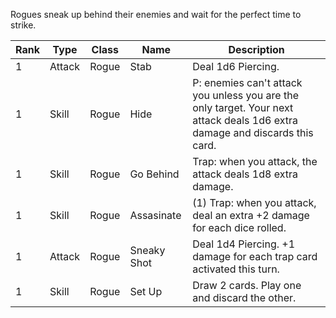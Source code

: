 Rogues sneak up behind their enemies and wait for the perfect time to strike.


| Rank | Type | Class | Name | Description |
| ---- | ---- | ---- | ---- | ---- |
| 1 | Attack | Rogue | Stab | Deal 1d6 Piercing. |
| 1 | Skill | Rogue | Hide | P: enemies can't attack you unless you are the only target. Your next attack deals 1d6 extra damage and discards this card. |
| 1 | Skill | Rogue | Go Behind | Trap: when you attack, the attack deals 1d8 extra damage. |
| 1 | Skill | Rogue | Assasinate | (1) Trap: when you attack, deal an extra +2 damage for each dice rolled. |
| 1 | Attack | Rogue | Sneaky Shot | Deal 1d4 Piercing. +1 damage for each trap card activated this turn. |
| 1 | Skill | Rogue | Set Up | Draw 2 cards. Play one and discard the other. |
